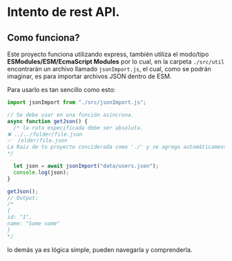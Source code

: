 # Intento de rest API.

## Como funciona?

Este proyecto funciona utilizando express, también utiliza el modo/tipo **ESModules/ESM/EcmaScript Modules** por lo cual, en la carpeta `./src/util` encontrarán un archivo llamado `jsonImport.js`, el cual, como se podrán imaginar, es para importar archivos JSON dentro de ESM.

Para usarlo es tan sencillo como esto:

```js
import jsonImport from "./src/jsonImport.js";

// Se debe usar en una función asíncrona.
async function getJson() {
  /* la ruta especificada debe ser absoluta.
❌ ../../folder/file.json
✅  /older/file.json
La Raiz de tu proyecto conciderada como './' y se agrega automáticamente a la ruta especificada.
*/

  let json = await jsonImport("data/users.json");
  console.log(json);
}

getJson();
// Output:
/*
{
id: "1",
name: "Some name"
}
*/
```

lo demás ya es lógica simple, pueden navegarla y comprenderla.
